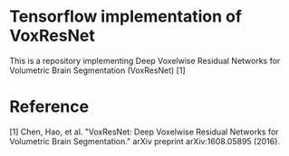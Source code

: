 # Tensorflow implementation of VoxResNet

This is a repository implementing Deep Voxelwise Residual Networks for Volumetric Brain Segmentation (VoxResNet) [1]


# Reference

[1] Chen, Hao, et al. "VoxResNet: Deep Voxelwise Residual Networks for Volumetric Brain Segmentation." arXiv preprint arXiv:1608.05895 (2016).
